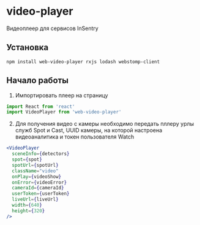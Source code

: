 # video-player

Видеоплеер для сервисов InSentry


## Установка

```
npm install web-video-player rxjs lodash webstomp-client
```


## Начало работы

1) Импортировать плеер на страницу

```jsx
import React from 'react'
import VideoPlayer from 'web-video-player'
```

2) Для получения видео с камеры необходимо передать пллеру урлы служб Spot и Cast, UUID камеры, на которой настроена видеоаналитика и токен пользователя Watch

```jsx
<VideoPlayer
  sceneInfo={detectors}
  spot={spot}
  spotUrl={spotUrl}
  className="video"
  onPlay={videoShow}
  onError={videoError}
  cameraId={cameraId}
  userToken={userToken}
  liveUrl={liveUrl}
  width={640}
  height={320}
/>
```
